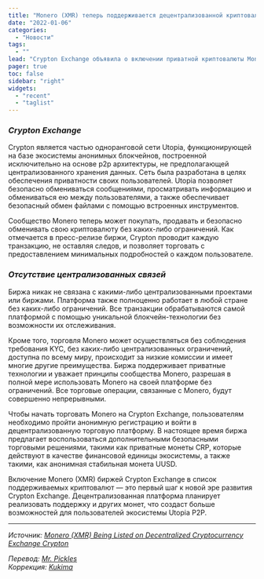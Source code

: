 ```yaml
---
title: "Monero (XMR) теперь поддерживается децентрализованной криптовалютной биржей Crypton"
date: "2022-01-06"
categories:
  - "Новости"
tags:
  - ""
lead: "Crypton Exchange объявила о включении приватной криптовалюты Monero в список валют, поддерживаемых этой общедоступной трейдинговой платформой, не следующей правилу KYC. Другими словами, платформой была добавлена новая торговая пара XMR/USDT. Monero станет первой сторонней монетой, добавленной биржей, поддерживаемой экосистемой Utopia P2P."
pager: true
toc: false
sidebar: "right"
widgets:
  - "recent"
  - "taglist"
---
```


### _Crypton Exchange_

Crypton является частью одноранговой сети Utopia, функционирующей на базе экосистемы анонимных блокчейнов, построенной исключительно на основе p2p архитектуры, не предполагающей централизованного хранения данных. Сеть была разработана в целях обеспечения приватности своих пользователей. Utopia позволяет безопасно обмениваться сообщениями, просматривать информацию и обмениваться ею между пользователями, а также обеспечивает безопасный обмен файлами с помощью встроенных инструментов.

Сообщество Monero теперь может покупать, продавать и безопасно обменивать свою криптовалюту без каких-либо ограничений. Как отмечается в пресс-релизе биржи, Crypton проводит каждую транзакцию, не оставляя следов, и позволяет торговать с предоставлением минимальных подробностей о каждом пользователе.

### _Отсутствие централизованных связей_

Биржа никак не связана с какими-либо централизованными проектами или биржами. Платформа также полноценно работает в любой стране без каких-либо ограничений. Все транзакции обрабатываются самой платформой с помощью уникальной блокчейн-технологии без возможности их отслеживания.

Кроме того, торговля Monero может осуществляться без соблюдения требования KYC, без каких-либо централизованных ограничений, доступна по всему миру, происходит за низкие комиссии и имеет многие другие преимущества. Биржа поддерживает приватные технологии и уважает принципы сообщества Monero, разрешая в полной мере использовать Monero на своей платформе без ограничений. Все торговые операции, связанные с Monero, будут совершенно непрерывными.

Чтобы начать торговать Monero на Crypton Exchange, пользователям необходимо пройти анонимную регистрацию и войти в децентрализованную торговую платформу. В настоящее время биржа предлагает воспользоваться дополнительными безопасными торговыми решениями, такими как приватные монеты CRP, которые действуют в качестве финансовой единицы экосистемы, а также такими, как анонимная стабильная монета UUSD.

Включение Monero (XMR) биржей Crypton Exchange в список поддерживаемых криптовалют — это первый шаг к новой эре развития Crypton Exchange. Децентрализованная платформа планирует реализовать поддержку и других монет, что создаст больше возможностей для пользователей экосистемы Utopia P2P.

---

_Источник: [Monero (XMR) Being Listed on Decentralized Cryptocurrency Exchange Crypton](https://u.today/monero-xmr-being-listed-on-decentralized-cryptocurrency-exchange-crypton)_

_Перевод: [Mr. Pickles](https://t.me/v1docq47)_  
_Коррекция: [Kukima](https://t.me/Kukima)_
